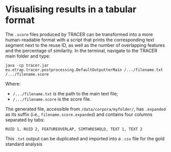 # Visualising results in a tabular format

The `.score` files produced by TRACER can be transformed into a more human-readable format with a script that prints the corresponding text segment next to the reuse ID, as well as the number of overlapping features and the percentage of similarity. In the terminal, navigate to the TRACER main folder and type:

```text
java -cp tracer.jar eu.etrap.tracer.postprocessing.DefaultOutputterMain /.../filename.txt /.../filename.score
```

Where:

* `/.../filename.txt` is the path to the main text file;
* `/.../filename.score` is the score file.

The generated file, accessible from `/data/corpora/myfolder/`, has `.expanded` as its suffix \(i.e., `filename.score.expanded`\) and contains four columns separated by tabs:

`RUID 1, RUID 2, FEATUREOVERLAP, SIMTHRESHOLD, TEXT 1, TEXT 2`

This `.txt` output can be duplicated and imported into a `.csv` file for the gold standard analysis

